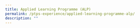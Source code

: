 ```yaml
---
title: Applied Learning Programme (ALP)
permalink: /ptps-experience/applied-learning-programme-alp/
description: ""
---
```

